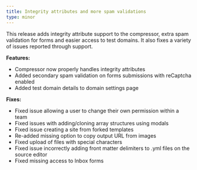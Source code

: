 ```yaml
---
title: Integrity attributes and more spam validations
type: minor
---
```


This release adds integrity attribute support to the compressor, extra spam validation for forms and easier access to test domains. It also fixes a variety of issues reported through support.

**Features:**

* Compressor now properly handles integrity attributes
* Added secondary spam validation on forms submissions with reCaptcha enabled&nbsp;
* Added test domain details to domain settings page

**Fixes:**

* Fixed issue allowing a user to change their own permission within a team
* Fixed issues with adding/cloning array structures using modals
* Fixed issue creating a site from forked templates
* Re-added missing option to copy output URL from images
* Fixed upload of files with special characters
* Fixed issue incorrectly adding front matter delimiters to .yml files on the source editor
* Fixed missing access to Inbox forms
